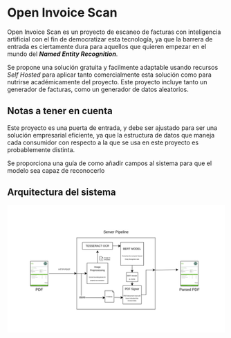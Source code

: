 # Open Invoice Scan

Open Invoice Scan es un proyecto de escaneo de facturas con inteligencia artificial con el fin de democratizar esta tecnología, ya que la barrera de entrada es ciertamente dura para aquellos que quieren empezar en el mundo del ***Named Entity Recognition***.

Se propone una solución gratuita y facilmente adaptable usando recursos *Self Hosted* para aplicar tanto comercialmente esta solución como para nutrirse académicamente del proyecto. Este proyecto incluye tanto un generador de facturas, como un generador de datos aleatorios.

## Notas a tener en cuenta
Este proyecto es una puerta de entrada, y debe ser ajustado para ser una solución empresarial eficiente, ya que la estructura de datos que maneja cada consumidor con respecto a la que se usa en este proyecto es probablemente distinta.


Se proporciona una guía de como añadir campos al sistema para que el modelo sea capaz de reconocerlo
## Arquitectura del sistema
![imagen](/images/diagrama_pipeline1.png)
